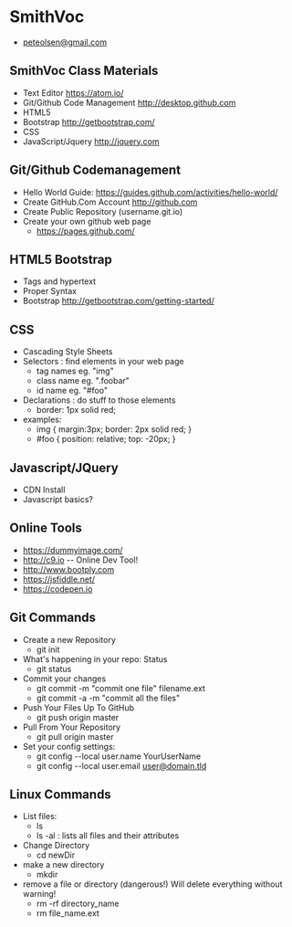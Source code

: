 # SmithVoc
* peteolsen@gmail.com

## SmithVoc Class Materials
* Text Editor https://atom.io/
* Git/Github Code Management  http://desktop.github.com
* HTML5
* Bootstrap http://getbootstrap.com/
* CSS
* JavaScript/Jquery http://jquery.com

## Git/Github Codemanagement
* Hello World Guide: https://guides.github.com/activities/hello-world/
* Create GitHub.Com Account http://github.com
* Create Public Repository (username.git.io)
* Create your own github web page
    * https://pages.github.com/ 

## HTML5 Bootstrap 
* Tags and hypertext
* Proper Syntax
* Bootstrap http://getbootstrap.com/getting-started/ 

## CSS 
* Cascading Style Sheets
* Selectors : find elements in your web page
    * tag names eg. "img"
    * class name eg. ".foobar"
    * id name eg. "#foo"
* Declarations : do stuff to those elements
    * border: 1px solid red;
* examples:
    * img { margin:3px; border: 2px solid red; }
    * #foo { position: relative; top: -20px; }

## Javascript/JQuery
* CDN Install
* Javascript basics?

## Online Tools
* https://dummyimage.com/
* http://c9.io -- Online Dev Tool!
* http://www.bootply.com
* https://jsfiddle.net/
* https://codepen.io
 
## Git Commands
* Create a new Repository
    * git init
* What's happening in your repo: Status
    * git status
* Commit your changes
    * git commit -m "commit one file" filename.ext
    * git commit -a -m "commit all the files" 
* Push Your Files Up To GitHub    
    * git push origin master
* Pull From Your Repository
    * git pull origin master
* Set your config settings:
    * git config --local user.name YourUserName
    * git config --local user.email user@domain.tld

## Linux Commands
* List files:
    * ls
    * ls -al : lists all files and their attributes 
* Change Directory
    * cd newDir
* make a new directory
    * mkdir 
* remove a file or directory (dangerous!) Will delete everything without warning!
    * rm -rf directory_name 
    * rm file_name.ext